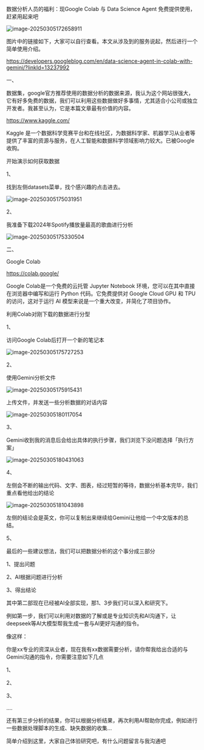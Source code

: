 数据分析人员的福利：现Google Colab 与 Data Science Agent 免费提供使用，赶紧用起来吧

![image-20250305172658911](https://img.wangms.com/blog/image-20250305172658911.png)

图片中的链接如下，大家可以自行查看。本文从涉及到的服务说起，然后进行一个简单使用介绍。

https://developers.googleblog.com/en/data-science-agent-in-colab-with-gemini/?linkId=13237992

一、

数据集，google官方推荐使用的数据分析的数据来源，我认为这个网站很强大，它有好多免费的数据，我们可以利用这些数据做好多事情，尤其适合小公司或独立开发者。我甚至认为，它是本篇文章最有价值的内容。

https://www.kaggle.com/

Kaggle 是一个数据科学竞赛平台和在线社区，为数据科学家、机器学习从业者等提供了丰富的资源与服务，在人工智能和数据科学领域影响力较大。已被Google收购。

开始演示如何获取数据

1、

找到左侧datasets菜单，找个感兴趣的点击进去。

![image-20250305175031951](https://img.wangms.com/blog/image-20250305175031951.png)

2、

我准备下载2024年Spotify播放量最高的歌曲进行分析

![image-20250305175330504](https://img.wangms.com/blog/image-20250305175330504.png)

二、

Google Colab

https://colab.google/

Google Colab是一个免费的云托管 Jupyter Notebook 环境，您可以在其中直接在浏览器中编写和运行 Python 代码。它免费提供对 Google Cloud GPU 和 TPU 的访问，这对于运行 AI 模型来说是一个重大改变，并简化了项目协作。

利用Colab对刚下载的数据进行分型

1、

访问Google Colab后打开一个新的笔记本

![image-20250305175727253](https://img.wangms.com/blog/image-20250305175727253.png)

2、

使用Gemini分析文件

![image-20250305175915431](https://img.wangms.com/blog/image-20250305175915431.png)

上传文件，并发送一些分析数据的对话内容

![image-20250305180117054](https://img.wangms.com/blog/image-20250305180117054.png)

3、

Gemini收到我的消息后会给出具体的执行步骤，我们浏览下没问题选择「执行方案」

![image-20250305180431063](https://img.wangms.com/blog/image-20250305180431063.png)

4、

左侧会不断的输出代码、文字、图表，经过短暂的等待，数据分析基本完毕，我们重点看他给出的结论

![image-20250305181043898](https://img.wangms.com/blog/image-20250305181043898.png)

左侧的结论会是英文，你可以复制出来继续给Gemini让他给一个中文版本的总结。

5、

最后的一些建议想法，我们可以把数据分析的这个事分成三部分

1、提出问题

2、AI根据问题进行分析

3、得出结论

其中第二部现在已经被AI全部实现，那1、3步我们可以深入和研究下。

例如第一步，我们可以利用对数据的了解或是专业知识先和AI沟通下，让deepseek等AI大模型帮我生成一套与AI更好沟通的指令。

像这样：

你是xx专业的资深从业者，现在我有xx数据需要分析，请你帮我给出合适的与Gemini沟通的指令，你需要注意如下几点

1、

2、

3、

....

还有第三步分析的结果，你可以根据分析结果，再次利用AI帮助你完成，例如进行一些数据处理脚本的生成、缺失数据的收集...

简单介绍到这里，大家自己体验研究吧，有什么问题留言与我沟通吧